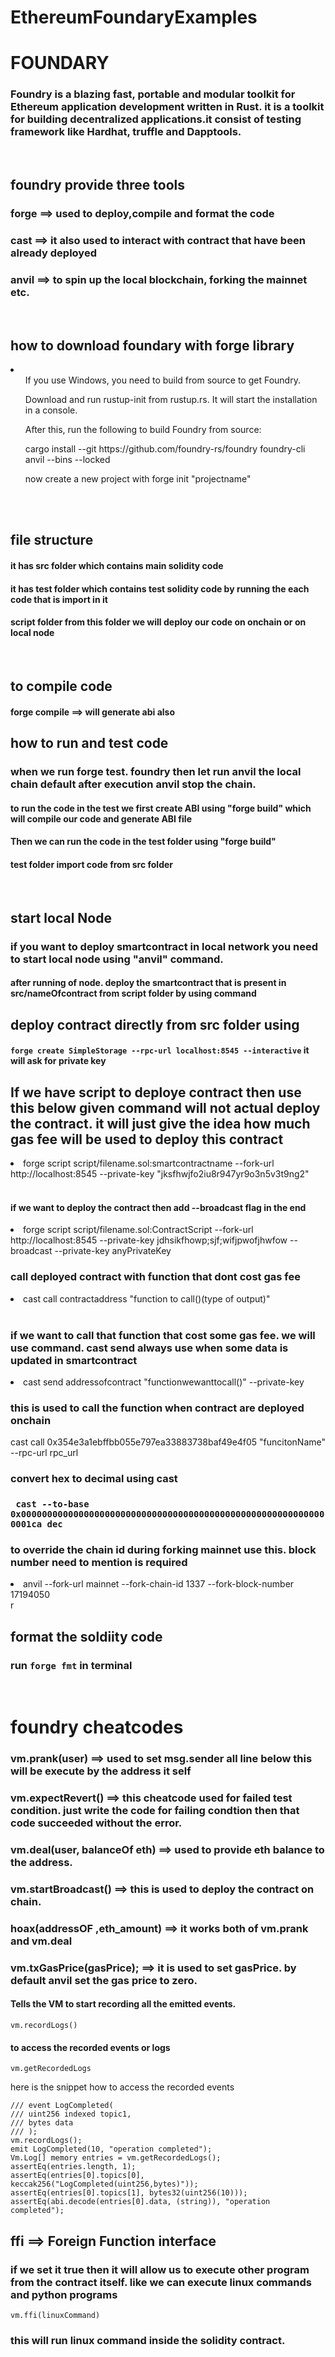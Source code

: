 # EthereumFoundaryExamples

# FOUNDARY

### Foundry is a blazing fast, portable and modular toolkit for Ethereum application development written in Rust. it is a toolkit for building decentralized applications.it consist of testing framework like Hardhat, truffle and Dapptools.

 <br>

 ## foundry provide three tools
 ### forge ==> used to deploy,compile and format the code

 ### cast ==> it also used to interact with contract that have been already deployed

 ### anvil ==> to spin up the local blockchain, forking the mainnet etc.
 <br>

## how to download foundary with forge library

 <li>
 
 <ul> If you use Windows, you need to build from source to get Foundry.</ul>

<ul> Download and run rustup-init from rustup.rs. It will start the installation in a console.</ul>

<ul> After this, run the following to build Foundry from source:</ul>

<ul>cargo install --git https://github.com/foundry-rs/foundry foundry-cli anvil --bins --locked </ul>

<ul>

now create a new project with forge init "projectname"

</ul>
 
 
 </li>
 <br>
 <br>

## file structure

#### it has src folder which contains main solidity code

#### it has test folder which contains test solidity code by running the each code that is import in it

#### script folder from this folder we will deploy our code on onchain or on local node

<br>

## to compile code

#### forge compile ==> will generate abi also

## how to run and test code

### when we run forge test. foundry then let run anvil the local chain default after execution anvil stop the chain.
#### to run the code in the test we first create ABI using "forge build" which will compile our code and generate ABI file

#### Then we can run the code in the test folder using "forge build"

#### test folder import code from src folder

<br>

## start local Node

### if you want to deploy smartcontract in local network you need to start local node using "anvil" command.

#### after running of node. deploy the smartcontract that is present in src/nameOfcontract from script folder by using command

## deploy contract directly from src folder using 

#### ```forge create SimpleStorage --rpc-url localhost:8545 --interactive``` it will ask for private key

## If we have script to deploye contract then use this below given command will not actual deploy the contract. it will just give the idea how much gas fee will be used to deploy this contract

<li>forge script script/filename.sol:smartcontractname --fork-url http://localhost:8545 --private-key "jksfhwjfo2iu8r947yr9o3n5v3t9ng2" </li>
<br>

#### if we want to deploy the contract then add --broadcast flag in the end

<li> forge script script/filename.sol:ContractScript --fork-url http://localhost:8545 --private-key jdhsikfhowp;sjf;wifjpwofjhwfow --broadcast --private-key anyPrivateKey

### call deployed contract with function that dont cost gas fee

<li>cast call contractaddress "function to call()(type of output)"</li> 
<br>

### if we want to call that function that cost some gas fee. we will use command. cast send always use when some data is updated in smartcontract

<li> cast send addressofcontract "functionwewanttocall()" --private-key

### this is used to call the function when contract are deployed onchain

cast call 0x354e3a1ebffbb055e797ea33883738baf49e4f05 "funcitonName" --rpc-url rpc_url

### convert hex to decimal using cast

### ``` cast --to-base 0x00000000000000000000000000000000000000000000000000000000000001ca dec```

### to override the chain id during forking mainnet use this. block number need to mention is required

<li> anvil --fork-url mainnet --fork-chain-id 1337 --fork-block-number 17194050 </li>r


## format the soldiity code

### run ```forge fmt``` in terminal 


<br>

# foundry cheatcodes

### vm.prank(user) ==> used to set msg.sender all line below this will be execute by the address it self

### vm.expectRevert() ==> this cheatcode used for failed test condition. just write the code for failing condtion then that code succeeded without the error.

### vm.deal(user, balanceOf eth) ==> used to provide eth balance  to the address.

### vm.startBroadcast() ==> this is used to deploy the contract on chain.

### hoax(addressOF ,eth_amount) ==> it works both of vm.prank and vm.deal


### vm.txGasPrice(gasPrice); ==> it is used to set gasPrice. by default anvil set the gas price to zero.

#### Tells the VM to start recording all the emitted events.
```vm.recordLogs()``` 

#### to access the recorded events or logs
```vm.getRecordedLogs```

here is the snippet how to access the recorded events

```
/// event LogCompleted(
/// uint256 indexed topic1,
/// bytes data
/// );
vm.recordLogs();
emit LogCompleted(10, "operation completed");
Vm.Log[] memory entries = vm.getRecordedLogs();
assertEq(entries.length, 1);
assertEq(entries[0].topics[0], keccak256("LogCompleted(uint256,bytes)"));
assertEq(entries[0].topics[1], bytes32(uint256(10)));
assertEq(abi.decode(entries[0].data, (string)), "operation completed");
```
 
## ffi ==> Foreign Function interface

### if we set it true then it will allow us to execute other program from the contract itself. like we can execute linux commands and python programs

```vm.ffi(linuxCommand)```

### this will run linux command inside the solidity contract.